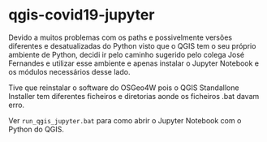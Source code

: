 # qgis-covid19-jupyter

Devido a muitos problemas com os paths e possivelmente versões diferentes e desatualizadas do Python visto que o QGIS tem o seu próprio ambiente de Python, decidi ir pelo caminho sugerido pelo colega José Fernandes e utilizar esse ambiente e apenas instalar o Jupyter Notebook e os módulos necessários desse lado.

Tive que reinstalar o software do OSGeo4W pois o QGIS Standallone Installer tem diferentes ficheiros e diretorias aonde os ficheiros .bat davam erro.

Ver `run_qgis_jupyter.bat` para como abrir o Jupyter Notebook com o Python do QGIS.
